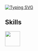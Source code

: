 [![Typing SVG](https://readme-typing-svg.herokuapp.com?font=cursive&weight=900&size=60&duration=2000&pause=1000&color=1CFF00&background=55000000&multiline=true&random=true&width=1000&lines=echo+%22Hello!+I'm+Oscar+Duvan+full-stack+developer...%40)](https://git.io/typing-svg)
## Skills
<img src='https://unavatar.io/archlinux' width='50'>
